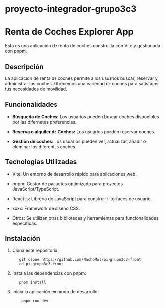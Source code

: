 # proyecto-integrador-grupo3c3

# Renta de Coches Explorer App

Esta es una aplicación de renta de coches construida con Vite y gestionada con pnpm.

## Descripción

La aplicación de renta de coches permite a los usuarios buscar, reservar y administrar los coches. Ofrecemos una variedad de coches para satisfacer tus necesidades de movilidad.

## Funcionalidades

- **Búsqueda de Coches:** Los usuarios pueden buscar coches disponibles por las difernetes preferencias.

- **Reserva o alquiler de Coches:** Los usuarios pueden reservar coches.

- **Gestión de coches:** Los usuarios pueden ver, actualizar, añadir o eleminar los diferentes coches.

## Tecnologías Utilizadas

- Vite: Un entorno de desarrollo rápido para aplicaciones web.

- pnpm: Gestor de paquetes optimizado para proyectos JavaScript/TypeScript.

- React.js: Librería de JavaScript para construir interfaces de usuario.

- xxxx: Framework de diseño CSS.

- Otros: Se utilizan otras bibliotecas y herramientas para funcionalidades específicas.

## Instalación

1. Clona este repositorio:

    ```
       git clone https://github.com/NachoMol/pi-grupo3c3-front
       cd pi-grupo3c3-front
    ```

2. Instala las dependencias con pnpm:

     ```
        pnpm install
     ```

3. Inicia la aplicación en modo de desarrollo:

    ```
        pnpm run dev
    ```